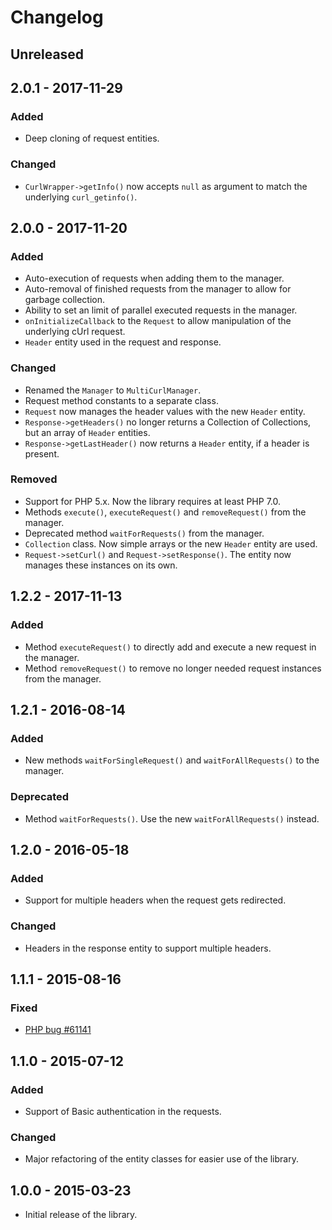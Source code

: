 # Changelog

## Unreleased

## 2.0.1 - 2017-11-29

### Added

- Deep cloning of request entities.

### Changed

- `CurlWrapper->getInfo()` now accepts `null` as argument to match the underlying `curl_getinfo()`.

## 2.0.0 - 2017-11-20

### Added

- Auto-execution of requests when adding them to the manager.
- Auto-removal of finished requests from the manager to allow for garbage collection.
- Ability to set an limit of parallel executed requests in the manager.
- `onInitializeCallback` to the `Request` to allow manipulation of the underlying cUrl request.
- `Header` entity used in the request and response.

### Changed

- Renamed the `Manager` to `MultiCurlManager`.
- Request method constants to a separate class.
- `Request` now manages the header values with the new `Header` entity.
- `Response->getHeaders()` no longer returns a Collection of Collections, but an array of `Header` entities.
- `Response->getLastHeader()` now returns a `Header` entity, if a header is present.

### Removed

- Support for PHP 5.x. Now the library requires at least PHP 7.0.
- Methods `execute()`, `executeRequest()` and `removeRequest()` from the manager.
- Deprecated method `waitForRequests()` from the manager.
- `Collection` class. Now simple arrays or the new `Header` entity are used.
- `Request->setCurl()` and `Request->setResponse()`. The entity now manages these instances on its own. 

## 1.2.2 - 2017-11-13

### Added

- Method `executeRequest()` to directly add and execute a new request in the manager.
- Method `removeRequest()` to remove no longer needed request instances from the manager.

## 1.2.1 - 2016-08-14

### Added

- New methods `waitForSingleRequest()` and `waitForAllRequests()` to the manager.

### Deprecated

- Method `waitForRequests()`. Use the new `waitForAllRequests()` instead.

## 1.2.0 - 2016-05-18

### Added

- Support for multiple headers when the request gets redirected.

### Changed

- Headers in the response entity to support multiple headers.

## 1.1.1 - 2015-08-16

### Fixed

- [PHP bug #61141](https://bugs.php.net/bug.php?id=61141) 

## 1.1.0 - 2015-07-12

### Added

- Support of Basic authentication in the requests.

### Changed

- Major refactoring of the entity classes for easier use of the library.

## 1.0.0 - 2015-03-23

- Initial release of the library.